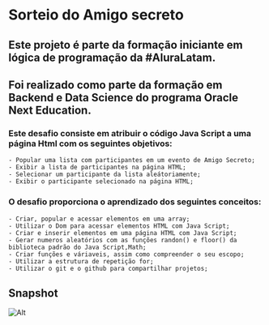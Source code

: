 # Sorteio do Amigo secreto

## Este projeto é parte da formação iniciante em lógica de programação da #AluraLatam.
## Foi realizado como parte da formação em Backend e Data Science do programa Oracle Next Education.

### Este desafio consiste em atribuir o código Java Script a uma página Html com os seguintes objetivos:

    - Popular uma lista com participantes em um evento de Amigo Secreto;
    - Exibir a lista de participantes na página HTML;
    - Selecionar um participante da lista aleátoriamente;
    - Exibir o participante selecionado na página HTML;

### O desafio proporciona o aprendizado dos seguintes conceitos:

    - Criar, popular e acessar elementos em uma array;
    - Utilizar o Dom para acessar elementos HTML com Java Script;
    - Criar e inserir elementos em uma página HTML com Java Script;
    - Gerar numeros aleatórios com as funções randon() e floor() da biblioteca padrão do Java Script,Math;
    - Criar funções e váriaveis, assim como compreender o seu escopo;
    - Utilizar a estrutura de repetição for;
    - Utilizar o git e o github para compartilhar projetos;

## Snapshot
![Alt](/assets/snapshot.png "Snapshot interface page HTML")
